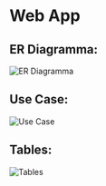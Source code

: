# Web App
## ER Diagramma:

![ER Diagramma](https://i.postimg.cc/xCXCrjwF/ERDiagram.png)

## Use Case:

![Use Case](https://i.postimg.cc/QMQLH2px/UseCAse.png)

## Tables:

![Tables](https://i.postimg.cc/RVZv2Zw1/Tables.png)

